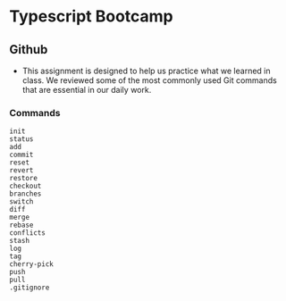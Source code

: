 # Typescript Bootcamp

## Github

- This assignment is designed to help us practice what we learned in class. We reviewed some of the most commonly used Git commands that are essential in our daily work.

### Commands

```
init
status
add
commit
reset
revert
restore
checkout
branches
switch
diff
merge
rebase
conflicts
stash
log
tag
cherry-pick
push
pull
.gitignore
```
